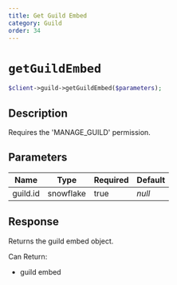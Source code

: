 ```yaml
---
title: Get Guild Embed
category: Guild
order: 34
---
```


# `getGuildEmbed`

```php
$client->guild->getGuildEmbed($parameters);
```

## Description

Requires the &#039;MANAGE_GUILD&#039; permission.

## Parameters


Name | Type | Required | Default
--- | --- | --- | ---
guild.id | snowflake | true | *null*

## Response

Returns the guild embed object.

Can Return:

* guild embed
